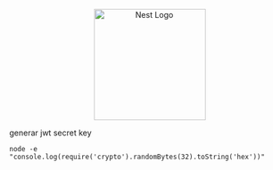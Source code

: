 <p align="center">
  <a href="http://nestjs.com/" target="blank"><img src="https://nestjs.com/img/logo-small.svg" width="200" alt="Nest Logo" /></a>
</p>

generar jwt secret key
```
node -e "console.log(require('crypto').randomBytes(32).toString('hex'))"
```
